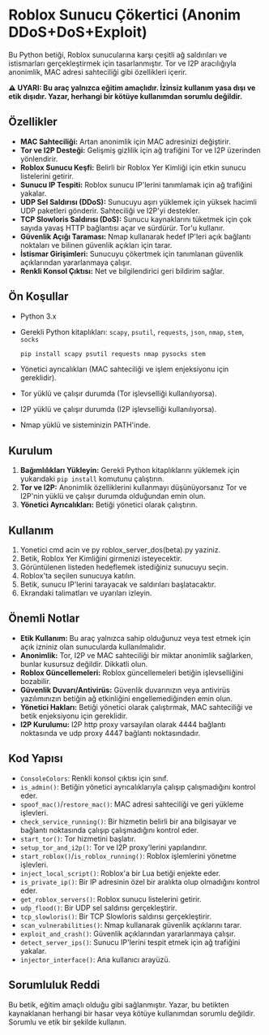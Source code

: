 # Roblox Sunucu Çökertici (Anonim DDoS+DoS+Exploit)

Bu Python betiği, Roblox sunucularına karşı çeşitli ağ saldırıları ve istismarları gerçekleştirmek için tasarlanmıştır. Tor ve I2P aracılığıyla anonimlik, MAC adresi sahteciliği gibi özellikleri içerir.

**⚠️ UYARI: Bu araç yalnızca eğitim amaçlıdır. İzinsiz kullanım yasa dışı ve etik dışıdır. Yazar, herhangi bir kötüye kullanımdan sorumlu değildir.**

## Özellikler

* **MAC Sahteciliği:** Artan anonimlik için MAC adresinizi değiştirir.
* **Tor ve I2P Desteği:** Gelişmiş gizlilik için ağ trafiğini Tor ve I2P üzerinden yönlendirir.
* **Roblox Sunucu Keşfi:** Belirli bir Roblox Yer Kimliği için etkin sunucu listelerini getirir.
* **Sunucu IP Tespiti:** Roblox sunucu IP'lerini tanımlamak için ağ trafiğini yakalar.
* **UDP Sel Saldırısı (DDoS):** Sunucuyu aşırı yüklemek için yüksek hacimli UDP paketleri gönderir. Sahteciliği ve I2P'yi destekler.
* **TCP Slowloris Saldırısı (DoS):** Sunucu kaynaklarını tüketmek için çok sayıda yavaş HTTP bağlantısı açar ve sürdürür. Tor'u kullanır.
* **Güvenlik Açığı Taraması:** Nmap kullanarak hedef IP'leri açık bağlantı noktaları ve bilinen güvenlik açıkları için tarar.
* **İstismar Girişimleri:** Sunucuyu çökertmek için tanımlanan güvenlik açıklarından yararlanmaya çalışır.
* **Renkli Konsol Çıktısı:** Net ve bilgilendirici geri bildirim sağlar.

## Ön Koşullar

* Python 3.x
* Gerekli Python kitaplıkları: `scapy`, `psutil`, `requests`, `json`, `nmap`, `stem`, `socks`

    ```bash
    pip install scapy psutil requests nmap pysocks stem
    ```

* Yönetici ayrıcalıkları (MAC sahteciliği ve işlem enjeksiyonu için gereklidir).
* Tor yüklü ve çalışır durumda (Tor işlevselliği kullanılıyorsa).
* I2P yüklü ve çalışır durumda (I2P işlevselliği kullanılıyorsa).
* Nmap yüklü ve sisteminizin PATH'inde.

## Kurulum

1.  **Bağımlılıkları Yükleyin:** Gerekli Python kitaplıklarını yüklemek için yukarıdaki `pip install` komutunu çalıştırın.
2.  **Tor ve I2P:** Anonimlik özelliklerini kullanmayı düşünüyorsanız Tor ve I2P'nin yüklü ve çalışır durumda olduğundan emin olun.
3.  **Yönetici Ayrıcalıkları:** Betiği yönetici olarak çalıştırın.

## Kullanım

1.  Yonetici cmd acin ve py roblox_server_dos(beta).py yaziniz.
2.  Betik, Roblox Yer Kimliğini girmenizi isteyecektir.
3.  Görüntülenen listeden hedeflemek istediğiniz sunucuyu seçin.
4.  Roblox'ta seçilen sunucuya katılın.
5.  Betik, sunucu IP'lerini tarayacak ve saldırıları başlatacaktır.
6.  Ekrandaki talimatları ve uyarıları izleyin.

## Önemli Notlar

* **Etik Kullanım:** Bu araç yalnızca sahip olduğunuz veya test etmek için açık izniniz olan sunucularda kullanılmalıdır.
* **Anonimlik:** Tor, I2P ve MAC sahteciliği bir miktar anonimlik sağlarken, bunlar kusursuz değildir. Dikkatli olun.
* **Roblox Güncellemeleri:** Roblox güncellemeleri betiğin işlevselliğini bozabilir.
* **Güvenlik Duvarı/Antivirüs:** Güvenlik duvarınızın veya antivirüs yazılımınızın betiğin ağ etkinliğini engellemediğinden emin olun.
* **Yönetici Hakları:** Betiği yönetici olarak çalıştırmak, MAC sahteciliği ve betik enjeksiyonu için gereklidir.
* **I2P Kurulumu:** I2P http proxy varsayılan olarak 4444 bağlantı noktasında ve udp proxy 4447 bağlantı noktasındadır.

## Kod Yapısı

* `ConsoleColors`: Renkli konsol çıktısı için sınıf.
* `is_admin()`: Betiğin yönetici ayrıcalıklarıyla çalışıp çalışmadığını kontrol eder.
* `spoof_mac()`/`restore_mac()`: MAC adresi sahteciliği ve geri yükleme işlevleri.
* `check_service_running()`: Bir hizmetin belirli bir ana bilgisayar ve bağlantı noktasında çalışıp çalışmadığını kontrol eder.
* `start_tor()`: Tor hizmetini başlatır.
* `setup_tor_and_i2p()`: Tor ve I2P proxy'lerini yapılandırır.
* `start_roblox()`/`is_roblox_running()`: Roblox işlemlerini yönetme işlevleri.
* `inject_local_script()`: Roblox'a bir Lua betiği enjekte eder.
* `is_private_ip()`: Bir IP adresinin özel bir aralıkta olup olmadığını kontrol eder.
* `get_roblox_servers()`: Roblox sunucu listelerini getirir.
* `udp_flood()`: Bir UDP sel saldırısı gerçekleştirir.
* `tcp_slowloris()`: Bir TCP Slowloris saldırısı gerçekleştirir.
* `scan_vulnerabilities()`: Nmap kullanarak güvenlik açıklarını tarar.
* `exploit_and_crash()`: Güvenlik açıklarından yararlanmaya çalışır.
* `detect_server_ips()`: Sunucu IP'lerini tespit etmek için ağ trafiğini yakalar.
* `injector_interface()`: Ana kullanıcı arayüzü.

## Sorumluluk Reddi

Bu betik, eğitim amaçlı olduğu gibi sağlanmıştır. Yazar, bu betikten kaynaklanan herhangi bir hasar veya kötüye kullanımdan sorumlu değildir. Sorumlu ve etik bir şekilde kullanın.
